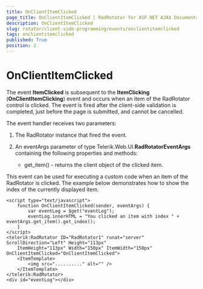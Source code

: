 ```yaml
---
title: OnClientItemClicked
page_title: OnClientItemClicked | RadRotator for ASP.NET AJAX Documentation
description: OnClientItemClicked
slug: rotator/client-side-programming/events/onclientitemclicked
tags: onclientitemclicked
published: True
position: 2
---
```


# OnClientItemClicked

The event **ItemClicked** is subsequent to the **ItemClicking** (**OnClientItemClicking**) event and occurs when an item of the RadRotator control is clicked. The event is fired after the client-side validation is completed, just before the page is submitted, and cannot be cancelled.

The event handler receives two parameters:

1. The RadRotator instance that fired the event.

1. An eventArgs parameter of type Telerik.Web.UI.**RadRotatorEventArgs** containing the following properties and methods:

	* get_item() - returns the client object of the clicked item.

This event can be used for executing a custom code when an item of the RadRotator is clicked. The example below demonstrates how to show the index of the currently displayed item.

````ASP.NET
<script type="text/javascript">
	function OnClientItemClicked(sender, eventArgs) {
		var eventLog = $get("eventLog");
		eventLog.innerHTML = "You clicked an item with index " + eventArgs.get_item().get_index();
	}
</script>
<telerik:RadRotator ID="RadRotator1" runat="server" ScrollDirection="Left" Height="113px"
	ItemHeight="113px" Width="150px" ItemWidth="150px" OnClientItemClicked="OnClientItemClicked">
	<ItemTemplate>
		<img src=".........." alt="" />
	</ItemTemplate>
</telerik:RadRotator>
<div id="eventLog"></div>
````


